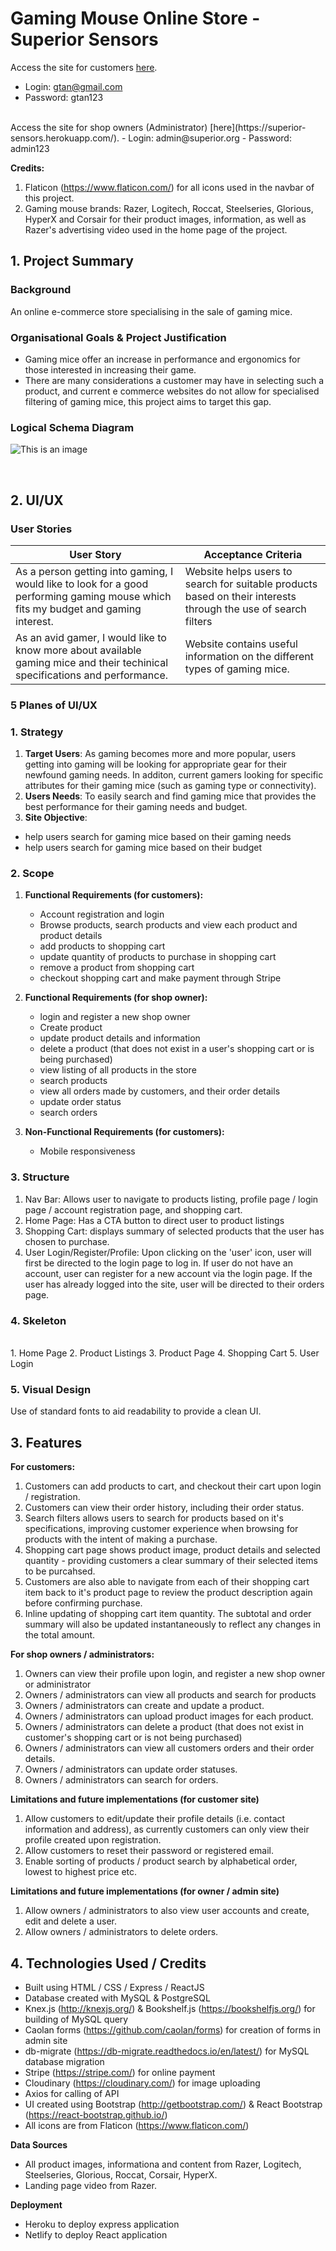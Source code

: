 # **Gaming Mouse Online Store - Superior Sensors**

Access the site for customers [here](https://superiorsensorsmain.netlify.app/).
- Login: gtan@gmail.com
- Password: gtan123
<br/>
Access the site for shop owners (Administrator) [here](https://superior-sensors.herokuapp.com/).
- Login: admin@superior.org
- Password: admin123

**Credits:**
1. Flaticon (https://www.flaticon.com/) for all icons used in the navbar of this project.
2. Gaming mouse brands: Razer, Logitech, Roccat, Steelseries, Glorious, HyperX and Corsair for their product images, information, as well as Razer's advertising video used in the home page of the project. 

## 1. Project Summary
### **Background** 
An online e-commerce store specialising in the sale of gaming mice.

### **Organisational Goals & Project Justification**
* Gaming mice offer an increase in performance and ergonomics for those interested in increasing their game. 
* There are many considerations a customer may have in selecting such a product, and current e commerce websites do not allow for specialised filtering of gaming mice, this project aims to target this gap. 


### **Logical Schema Diagram**
![This is an image](/project_3/public/schema.PNG)

<br/>

## 2. UI/UX

### **User Stories**
| User Story                                                                                                                                	| Acceptance Criteria                                                                                                  	|
|-------------------------------------------------------------------------------------------------------------------------------------------	|----------------------------------------------------------------------------------------------------------------------	|
| As a person getting into gaming, I would like to look for a good performing gaming mouse which fits my budget and gaming interest. 	| Website helps users to search for suitable products based on their interests through the use of search filters 	|
| As an avid gamer, I would like to know more about available gaming mice and their techinical specifications and performance.                     	| Website contains useful information on the different types of gaming mice.  	|

### **5 Planes of UI/UX**
### 1. Strategy
1. **Target Users**: As gaming becomes more and more popular, users getting into gaming will be looking for appropriate gear for their newfound gaming needs. In additon, current gamers looking for specific attributes for their gaming mice (such as gaming type or connectivity).
2. **Users Needs**: To easily search and find gaming mice that provides the best performance for their gaming needs and budget. 
3. **Site Objective**:
- help users search for gaming mice based on their gaming needs
- help users search for gaming mice based on their budget

### 2. Scope
1. **Functional Requirements (for customers):**
    - Account registration and login
    - Browse products, search products and view each product and product details
    - add products to shopping cart
    - update quantity of products to purchase in shopping cart
    - remove a product from shopping cart
    - checkout shopping cart and make payment through Stripe

2. **Functional Requirements (for shop owner):**
    - login and register a new shop owner
    - Create product
    - update product details and information
    - delete a product (that does not exist in a user's shopping cart or is being purchased)
    - view listing of all products in the store
    - search products
    - view all orders made by customers, and their order details
    - update order status
    - search orders
    
3. **Non-Functional Requirements (for customers):**
    - Mobile responsiveness
    
### 3. Structure
1. Nav Bar: Allows user to navigate to products listing, profile page / login page / account registration page, and shopping cart.
2. Home Page: Has a CTA button to direct user to product listings
3. Shopping Cart: displays summary of selected products that the user has chosen to purchase.
4. User Login/Register/Profile: Upon clicking on the 'user' icon, user will first be directed to the login page to log in. If user do not have an account, user can register for a new account via the login page. If the user has already logged into the site, user will be directed to their orders page.

### 4. Skeleton
<br/>
1. Home Page
2. Product Listings
3. Product Page
4. Shopping Cart
5. User Login

### 5. Visual Design
Use of standard fonts to aid readability to provide a clean UI.

## 3. Features
**For customers:**
1. Customers can add products to cart, and checkout their cart upon login / registration.
2. Customers can view their order history, including their order status.
2. Search filters allows users to search for products based on it's specifications, improving customer experience when browsing for products with the intent of making a purchase.
3. Shopping cart page shows product image, product details and selected quantity - providing customers a clear summary of their selected items to be purcahsed.
4. Customers are also able to navigate from each of their shopping cart item back to it's product page to review the product description again before confirming purchase.
5. Inline updating of shopping cart item quantity. The subtotal and order summary will also be updated instantaneously to reflect any changes in the total amount.


**For shop owners / administrators:**
1. Owners can view their profile upon login, and register a new shop owner or administrator
2. Owners / administrators can view all products and search for products
3. Owners / administrators can create and update a product.
4. Owners / administrators can upload product images for each product.
5. Owners / administrators can delete a product (that does not exist in customer's shopping cart or is not being purchased)
5. Owners / administrators can view all customers orders and their order details.
6. Owners / administrators can update order statuses.
7. Owners / administrators can search for orders.

**Limitations and future implementations (for customer site)**
1. Allow customers to edit/update their profile details (i.e. contact information and address), as currently customers can only view their profile created upon registration.
2. Allow customers to reset their password or registered email.
3. Enable sorting of products / product search by alphabetical order, lowest to highest price etc.


**Limitations and future implementations (for owner / admin site)**
1. Allow owners / administrators to also view user accounts and create, edit and delete a user.
2. Allow owners / administrators to delete orders.

## 4. Technologies Used / Credits
- Built using HTML / CSS / Express / ReactJS
- Database created with MySQL & PostgreSQL
- Knex.js (http://knexjs.org/) & Bookshelf.js (https://bookshelfjs.org/) for building of MySQL query
- Caolan forms (https://github.com/caolan/forms) for creation of forms in admin site
- db-migrate (https://db-migrate.readthedocs.io/en/latest/) for MySQL database migration
- Stripe (https://stripe.com/) for online payment
- Cloudinary (https://cloudinary.com/) for image uploading
- Axios for calling of API
- UI created using Bootstrap (http://getbootstrap.com/) & React Bootstrap (https://react-bootstrap.github.io/)
- All icons are from Flaticon (https://www.flaticon.com/)

**Data Sources**
- All product images, informationa and content from Razer, Logitech, Steelseries, Glorious, Roccat, Corsair, HyperX.
- Landing page video from Razer.

**Deployment**
- Heroku to deploy express application
- Netlify to deploy React application
